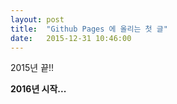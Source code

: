 ```yaml
---
layout: post
title:  "Github Pages 에 올리는 첫 글"
date:   2015-12-31 10:46:00
---
```

2015년 끝!!

**2016년 시작...**
